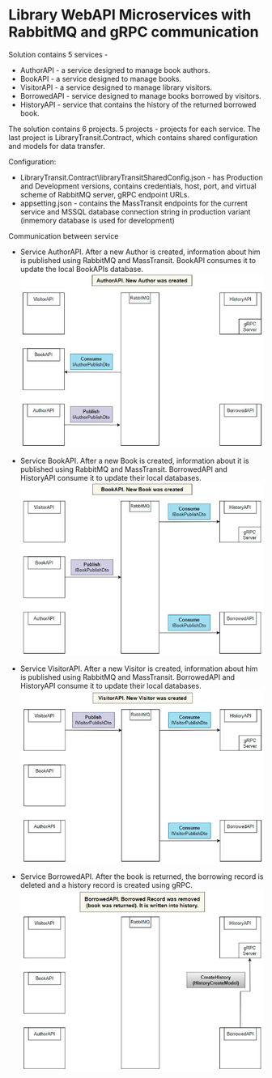 # Library WebAPI Microservices with RabbitMQ and gRPC communication

Solution contains 5 services -
 
- AuthorAPI - a service designed to manage book authors.
- BookAPI - a service designed to manage books.
- VisitorAPI - a service designed to manage library visitors.
- BorrowedAPI - service designed to manage books borrowed by visitors.
- HistoryAPI - service that contains the history of the returned borrowed book.

The solution contains 6 projects. 5 projects - projects for each service. The last project is LibraryTransit.Contract, which contains shared configuration and models for data transfer.

Configuration:
- LibraryTransit.Contract\libraryTransitSharedConfig.json - has Production and Development versions, contains credentials, host, port, and virtual scheme of RabbitMQ server, gRPC endpoint URLs.
- appsetting.json - contains the MassTransit endpoints for the current service and MSSQL database connection string in production variant (inmemory database is used for development)
 
Communication between service
- Service AuthorAPI. After a new Author is created, information about him is published using RabbitMQ and MassTransit. BookAPI consumes it to update the local BookAPIs database.
![Author was created](images/AuthorWasCreated.JPG)
 
- Service BookAPI. After a new Book is created, information about it is published using RabbitMQ and MassTransit. BorrowedAPI and HistoryAPI consume it to update their local databases.
![Book was created](images/BookWasCreated.JPG)
 
- Service VisitorAPI. After a new Visitor is created, information about him is published using RabbitMQ and MassTransit. BorrowedAPI and HistoryAPI consume it to update their local databases.
![Visitor was created](images/VisitorWasCreated.JPG)
 
- Service BorrowedAPI. After the book is returned, the borrowing record is deleted and a history record is created using gRPC.
![Creating history record after returning the book](images/BorrowedRecordWasDeleated.JPG)
